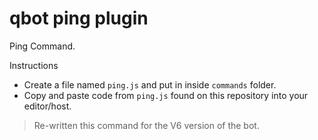 # qbot ping plugin
Ping Command.

Instructions
* Create a file named `ping.js` and put in inside `commands` folder.
* Copy and paste code from `ping.js` found on this repository into your editor/host.

> Re-written this command for the V6 version of the bot.
